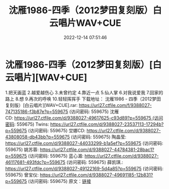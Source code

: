 ﻿---
title: 沈雁1986-四季（2012梦田复刻版）白云唱片WAV+CUE
date: 2022-12-14 07:51:46
categories: WAV车载音乐、镜像
tags: 华语中文
---
# 沈雁1986-四季（2012梦田复刻版）[白云唱片][WAV+CUE]

1.把天画蓝
2.越爱越伤心
3.未曾约定
4.靠近一点
5.仙人掌
6.对我说爱我
7.回家的路上
8.想
9.再次的呼唤
10.轻轻挥挥手
下载地址：
沈雁1986 - 四季（2012梦田复刻版）[白云唱片][WAV+CUE].rar: https://url27.ctfile.com/f/9388027-747135186-f3b87e?p=559675
(访问密码: 559675)
沈雁CD: https://url27.ctfile.com/d/9388027-49617625-c93d89?p=559675 (访问密码:
559675)
Twins: https://url27.ctfile.com/d/9388027-23537113-17294b?p=559675
(访问密码: 559675)
坣娜CD: https://url27.ctfile.com/d/9388027-43808058-db43bb?p=559675
(访问密码: 559675)
陶晶莹: https://url27.ctfile.com/d/9388027-44033299-b1a5ef?p=559675
(访问密码: 559675)
姚苏蓉: https://url27.ctfile.com/d/9388027-44784381-28bac1?p=559675
(访问密码: 559675)
蓝心湄: https://url27.ctfile.com/d/9388027-46117681-493fdc?p=559675
(访问密码: 559675)
薛凯琪.: https://url27.ctfile.com/d/9388027-49122169-5d4a85?p=559675
(访问密码: 559675)
曾宝仪: https://url27.ctfile.com/d/9388027-49691185-12b831?p=559675
(访问密码: 559675)
原文：[链接](https://blog.sina.com.cn/s/blog_1647c7e76010310lr.html)